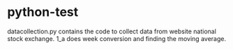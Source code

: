 # python-test
datacollection.py contains the code to collect data from website national stock exchange.
1_a does week conversion and finding the moving average.
